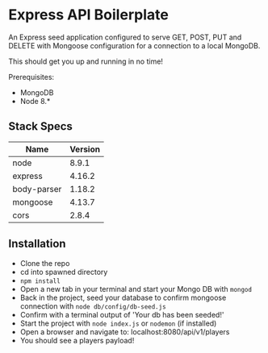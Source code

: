# Express API Boilerplate

An Express seed application configured to serve GET, POST, PUT and DELETE with Mongoose configuration for a connection to a local MongoDB.

This should get you up and running in no time!

Prerequisites:

* MongoDB
* Node 8.*

## Stack Specs

Name         | Version
------------ | -------
node         | 8.9.1
express      | 4.16.2
body-parser  | 1.18.2
mongoose     | 4.13.7
cors         | 2.8.4

## Installation

* Clone the repo
* cd into spawned directory
* `npm install`
* Open a new tab in your terminal and start your Mongo DB with `mongod`
* Back in the project, seed your database to confirm mongoose connection with `node db/config/db-seed.js`
* Confirm with a terminal output of 'Your db has been seeded!'
* Start the project with `node index.js` or `nodemon` (if installed)
* Open a browser and navigate to: localhost:8080/api/v1/players
* You should see a players payload!
